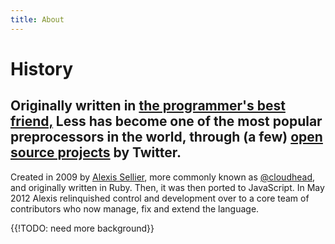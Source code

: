 ```yaml
---
title: About
---
```

# History
## Originally written in <a href="http://www.ruby-lang.org">the programmer's best friend,</a> Less has become one of the most popular preprocessors in the world, through (a few) <a href="http://twitter.github.io">open source projects</a> by Twitter.

Created in 2009 by <a href="https://github.com/cloudhead" title="follow @cloudhead on GitHub">Alexis Sellier</a>, more commonly known as <a href="https://twitter.com/cloudhead">@cloudhead</a>, and originally written in Ruby. Then, it was then ported to JavaScript. In May 2012 Alexis relinquished control and development over to a core team of contributors who now manage, fix and extend the language.

{{!TODO: need more background}}
